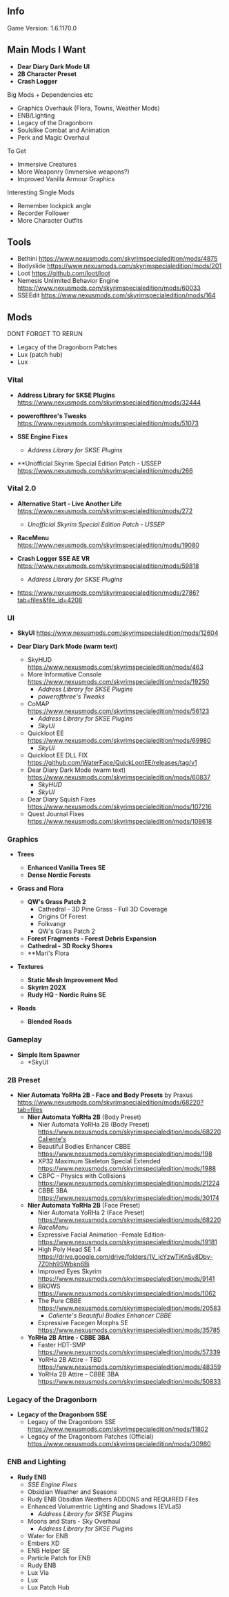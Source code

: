 ## Info
Game Version: 1.6.1170.0

## Main Mods I Want
- **Dear Diary Dark Mode UI**
- **2B Character Preset**
- **Crash Logger**

Big Mods + Dependencies etc
- Graphics Overhauk (Flora, Towns, Weather Mods)
- ENB/Lighting
- Legacy of the Dragonborn
- Soulslike Combat and Animation
- Perk and Magic Overhaul


To Get
- Immersive Creatures
- More Weaponry (Immersive weapons?)
- Improved Vanilla Armour Graphics

Interesting Single Mods
- Remember lockpick angle
- Recorder Follower
- More Character Outfits

## Tools
- Bethini
  https://www.nexusmods.com/skyrimspecialedition/mods/4875
- Bodyslide
  https://www.nexusmods.com/skyrimspecialedition/mods/201
- Loot
  https://github.com/loot/loot
- Nemesis Unlimited Behavior Engine
  https://www.nexusmods.com/skyrimspecialedition/mods/60033
- SSEEdit
  https://www.nexusmods.com/skyrimspecialedition/mods/164

## Mods

DONT FORGET TO RERUN
- Legacy of the Dragonborn Patches
- Lux (patch hub)
- Lux

### Vital
- **Address Library for SKSE Plugins**
  https://www.nexusmods.com/skyrimspecialedition/mods/32444

- **powerofthree's Tweaks**
  https://www.nexusmods.com/skyrimspecialedition/mods/51073

- **SSE Engine Fixes**
	- *Address Library for SKSE Plugins*

- **Unofficial Skyrim Special Edition Patch - USSEP
  https://www.nexusmods.com/skyrimspecialedition/mods/266

### Vital 2.0
- **Alternative Start - Live Another Life**
  https://www.nexusmods.com/skyrimspecialedition/mods/272
	- *Unofficial Skyrim Special Edition Patch - USSEP*

- **RaceMenu**
  https://www.nexusmods.com/skyrimspecialedition/mods/19080

- **Crash Logger SSE AE VR**
  https://www.nexusmods.com/skyrimspecialedition/mods/59818
	- *Address Library for SKSE Plugins*

- https://www.nexusmods.com/skyrimspecialedition/mods/2786?tab=files&file_id=4208
### UI
- **SkyUI**
  https://www.nexusmods.com/skyrimspecialedition/mods/12604

- **Dear Diary Dark Mode (warm text)**
	- SkyHUD
	  https://www.nexusmods.com/skyrimspecialedition/mods/463
	- More Informative Console
	  https://www.nexusmods.com/skyrimspecialedition/mods/19250
		- *Address Library for SKSE Plugins*
		- *powerofthree's Tweaks*
	- CoMAP
	  https://www.nexusmods.com/skyrimspecialedition/mods/56123
		- *Address Library for SKSE Plugins*
		- *SkyUI*
	- Quickloot EE
	  https://www.nexusmods.com/skyrimspecialedition/mods/69980
		- *SkyUI*
	- Quickloot EE DLL FIX
	  https://github.com/WaterFace/QuickLootEE/releases/tag/v1
	- Dear Diary Dark Mode (warm text)
	  https://www.nexusmods.com/skyrimspecialedition/mods/60837
		- *SkyHUD*
		- *SkyUI*
	- Dear Diary Squish Fixes
	  https://www.nexusmods.com/skyrimspecialedition/mods/107216
	- Quest Journal Fixes
	  https://www.nexusmods.com/skyrimspecialedition/mods/108618


### Graphics
- **Trees**
	- **Enhanced Vanilla Trees SE**
	- **Dense Nordic Forests**

- **Grass and Flora**
	- **QW's Grass Patch 2**
		- Cathedral - 3D Pine Grass - Full 3D Coverage
		- Origins Of Forest
		- Folkvangr
		- QW's Grass Patch 2
	- **Forest Fragments - Forest Debris Expansion**
	- **Cathedral - 3D Rocky Shores**
	- **Mari's Flora

- **Textures**
	- **Static Mesh Improvement Mod**
	- **Skyrim 202X**
	- **Rudy HQ - Nordic Ruins SE**

- **Roads**
	- **Blended Roads**

### Gameplay
- **Simple Item Spawner**
	- *SkyUI

### 2B Preset
- **Nier Automata YoRHa 2B - Face and Body Presets** by Praxus
  https://www.nexusmods.com/skyrimspecialedition/mods/68220?tab=files
	- **Nier Automata YoRHa 2B** (Body Preset)
		- Nier Automata YoRHa 2B (Body Preset)
		  https://www.nexusmods.com/skyrimspecialedition/mods/68220Caliente's
		-  Beautiful Bodies Enhancer CBBE
		  https://www.nexusmods.com/skyrimspecialedition/mods/198
		- XP32 Maximum Skeleton Special Extended
		  https://www.nexusmods.com/skyrimspecialedition/mods/1988
		- CBPC - Physics with Collisions
		  https://www.nexusmods.com/skyrimspecialedition/mods/21224
		- CBBE 3BA
		  https://www.nexusmods.com/skyrimspecialedition/mods/30174
	- **Nier Automata YoRHa 2B** (Face Preset)
		- Nier Automata YoRHa 2 (Face Preset)
		  https://www.nexusmods.com/skyrimspecialedition/mods/68220
		- *RaceMenu*
		- Expressive Facial Animation -Female Edition-
		  https://www.nexusmods.com/skyrimspecialedition/mods/19181
		- High Poly Head SE 1.4
		  https://drive.google.com/drive/folders/1V_jcYzwTiKnSv8Dbv-7Z0hh9SWbkn6Bi
		- Improved Eyes Skyrim
		  https://www.nexusmods.com/skyrimspecialedition/mods/9141
		- BROWS
		  https://www.nexusmods.com/skyrimspecialedition/mods/1062
		- The Pure CBBE
		  https://www.nexusmods.com/skyrimspecialedition/mods/20583
			- *Caliente's Beautiful Bodies Enhancer CBBE*
		- Expressive Facegen Morphs SE
		  https://www.nexusmods.com/skyrimspecialedition/mods/35785
	- **YoRHa 2B Attire - CBBE 3BA**
		- Faster HDT-SMP
		  https://www.nexusmods.com/skyrimspecialedition/mods/57339
		- YoRHa 2B Attire - TBD
		  https://www.nexusmods.com/skyrimspecialedition/mods/48359
		- YoRHa 2B Attire - CBBE 3BA
		  https://www.nexusmods.com/skyrimspecialedition/mods/50833

### Legacy of the Dragonborn
- **Legacy of the Dragonborn SSE**
	- Legacy of the Dragonborn SSE
	  https://www.nexusmods.com/skyrimspecialedition/mods/11802
	- Legacy of the Dragonborn Patches (Official)
	  https://www.nexusmods.com/skyrimspecialedition/mods/30980

### ENB and Lighting
- **Rudy ENB**
	- *SSE Engine Fixes*
	- Obsidian Weather and Seasons
	- Rudy ENB Obsidian Weathers ADDONS and REQUiRED Files
	- Enhanced Volumentric Lighting and Shadows (EVLaS)
		- *Address Library for SKSE Plugins*
	- Moons and Stars - Sky Overhaul
		- *Address Library for SKSE Plugins*
	- Water for ENB
	- Embers XD
	- ENB Helper SE
	- Particle Patch for ENB
	- Rudy ENB
	- Lux Via
	- Lux
	- Lux Patch Hub